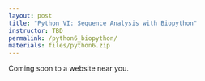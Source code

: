 ```yaml
---
layout: post
title: "Python VI: Sequence Analysis with Biopython"
instructor: TBD
permalink: /python6_biopython/
materials: files/python6.zip
---
```


Coming soon to a website near you.